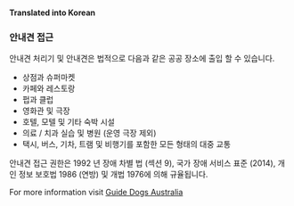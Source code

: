 #### **Translated into Korean**

### 안내견 접근

안내견 처리기 및 안내견은 법적으로 다음과 같은 공공 장소에 출입 할 수 있습니다.

- 상점과 슈퍼마켓
- 카페와 레스토랑
- 펍과 클럽
- 영화관 및 극장
- 호텔, 모텔 및 기타 숙박 시설
- 의료 / 치과 실습 및 병원 (운영 극장 제외)
- 택시, 버스, 기차, 트램 및 비행기를 포함한 모든 형태의 대중 교통

안내견 접근 권한은 1992 년 장애 차별 법 (섹션 9), 국가 장애 서비스 표준 (2014), 개인 정보 보호법 1986 (연방) 및 개법 1976에 의해 규율됩니다.

For more information visit [Guide Dogs Australia](https://www.guidedogsaustralia.com/)